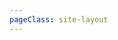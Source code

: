 ```yaml
---
pageClass: site-layout
---
```


<videoList :data="videoData" />
<script setup>
// 网址导航页面的数据
// import videoData from "./data/这个是八抓鱼直接保存的.json";
// import videoData from "./data/[焱焱] 声音满分·娇喘声·呻吟声·喊叫声.json";
import videoData from "./data/宍戸里帆.json";
</script>

<style>
/**
  网址导航页面样式
**/
.site-layout {
  /*布局调整*/
  .VPDoc {
    .container {
      max-width: 100% !important;
      justify-content: flex-start !important;
      .aside {
        order: 1;
      }
      .content {
        order: 2;
        max-width: 100% !important;
        .content-container {
          max-width: 100% !important;
        }
      }
      .main {
        height: auto;
        overflow: hidden;
        .vp-doc h2 {
          margin: 0;
        }
      }
    }
  }
  /* 隐藏底部的在 github 上编辑此页模块*/
  .VPDocFooter {
    display: none;
  }
}
</style>